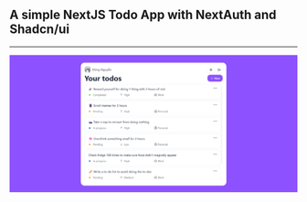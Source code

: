 ## A simple NextJS Todo App with NextAuth and Shadcn/ui
---
![Demo image](src/assets/images/image.png)
